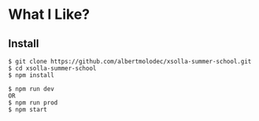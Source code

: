 # What I Like?

## Install

```
$ git clone https://github.com/albertmolodec/xsolla-summer-school.git
$ cd xsolla-summer-school
$ npm install

$ npm run dev
OR
$ npm run prod
$ npm start

```